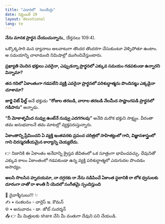 ```yaml
---
title: "ఎడారిలో  సెలయేర్లు"
date: సెప్టెంబర్ 29
layout: devotional
lang: te
---
```


**నేను మానక ప్రార్థన చేయుచున్నాను**_ (కీర్తనలు 109:4).

ఒక్కొక్కసారి మన ధ్యానాలు అలవాటుగా తొందర తొందరగా చేసుకుంటూ వెళ్ళిపోతూ ఉంటాం. ఆ సమయాన్ని చాలామంది నిమిషాల్లో ముగించివేస్తుంటారు. 

**ప్రఖ్యాతి చెందిన భక్తులు ఎవరైనా, ఎప్పుడన్నా ప్రార్థనలో ఎక్కువ సమయం గడపకుండా ఉన్నారని విన్నామా?**

 **తన గదిలో ఏకాంతంగా గడపలేని వ్యక్తి ఎవరైనా ప్రార్థనలో పరిశుద్ధాత్మను పొందినట్టు ఎక్కడైనా చూశామా?**

**జార్జి విట్ ఫీల్డ్** అనే భక్తుడు **“రోజుల తరబడి, వారాల తరబడి నేలమీద సాష్టాంగపడి ప్రార్థనలో గడిపాను”** అన్నాడు. 

**“నీ మోకాళ్ళమీద నువ్వు ఉంటేనే నువ్వు ఎదగగలవు”** అనేది మరొక భక్తుని సాక్ష్యం. వీరంతా తమ అనుభవాలనే తమ మాటల్లో వ్యక్తపరుస్తున్నారు.

**ఏకాంతాన్ని ప్రేమించని ఏ వ్యక్తి ఇంతవరకు ప్రపంచ చరిత్రలో సాహిత్యంలో గాని, విజ్ఞానశాస్త్రంలో గాని చిరస్మరణీయమైన కార్యాన్ని చెయ్యలేదు.**

👉 నిజానికి ఈ ఏకాంతం అనేదాన్ని క్రైస్తవ జీవితంలో ఒక సూత్రంగా భావించవచ్చు. దేవునితో ఎక్కువ కాలం ఏకాంతంలో గడపకుండా ఉన్న వ్యక్తి పరిశుద్ధాత్మలో ఎదుగుదల పొందడం అసాధ్యం.

**అలసి సొలసిన హృదయమా, నా దగ్గరకు రా నేను నడిపించే ఏకాంత స్థలానికి రా లోక ధ్వనులకు దూరంగా నాతో రా శాంతి నీ యెదలో సంగీతమై స్పందిస్తుంది**


<div class="blessing">🙏 <span class="bless-text">దైవాశ్శీసులు!!!</span> ✨</div>

<div class="credit">✍️ <span class="credit-text">▪ సంకలనం - చార్లెస్ ఇ. కౌమన్</span></div>
<div class="credit">🌐 <span class="credit-text">▪ అనువాదం - డా. జోబ్ సుదర్శన్</span></div>


<div class="share">📤 👉 <span class="share-text">మీ మిత్రులకు share చేసి మీ వంతుగా దేవుని పని చేయండి.</span></div>
